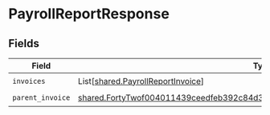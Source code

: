 # PayrollReportResponse


## Fields

| Field                                                                                                                                                                          | Type                                                                                                                                                                           | Required                                                                                                                                                                       | Description                                                                                                                                                                    |
| ------------------------------------------------------------------------------------------------------------------------------------------------------------------------------ | ------------------------------------------------------------------------------------------------------------------------------------------------------------------------------ | ------------------------------------------------------------------------------------------------------------------------------------------------------------------------------ | ------------------------------------------------------------------------------------------------------------------------------------------------------------------------------ |
| `invoices`                                                                                                                                                                     | List[[shared.PayrollReportInvoice](../../models/shared/payrollreportinvoice.md)]                                                                                               | :heavy_check_mark:                                                                                                                                                             | N/A                                                                                                                                                                            |
| `parent_invoice`                                                                                                                                                               | [shared.FortyTwof004011439ceedfeb392c84d36ad40443a5a0446d1efa02369c56e930a1c07](../../models/shared/fortytwof004011439ceedfeb392c84d36ad40443a5a0446d1efa02369c56e930a1c07.md) | :heavy_check_mark:                                                                                                                                                             | N/A                                                                                                                                                                            |